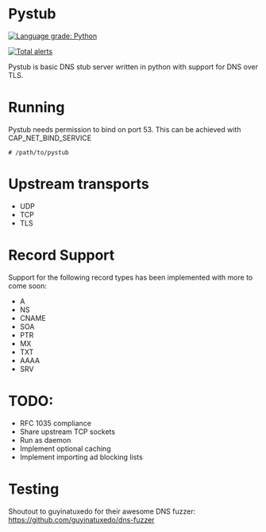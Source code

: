 # Pystub
[![Language grade: Python](https://img.shields.io/lgtm/grade/python/g/doublez13/pystub.svg?logo=lgtm&logoWidth=18)](https://lgtm.com/projects/g/doublez13/pystub/context:python)

[![Total alerts](https://img.shields.io/lgtm/alerts/g/doublez13/pystub.svg?logo=lgtm&logoWidth=18)](https://lgtm.com/projects/g/doublez13/pystub/alerts/)

Pystub is basic DNS stub server written in python with support for DNS over TLS.

# Running
Pystub needs permission to bind on port 53.
This can be achieved with CAP_NET_BIND_SERVICE
```
# /path/to/pystub
```

# Upstream transports
- UDP
- TCP
- TLS

# Record Support
Support for the following record types has been implemented with more to come soon:
- A
- NS
- CNAME
- SOA
- PTR
- MX
- TXT
- AAAA
- SRV

# TODO:
- RFC 1035 compliance
- Share upstream TCP sockets
- Run as daemon
- Implement optional caching
- Implement importing ad blocking lists

# Testing
Shoutout to guyinatuxedo for their awesome DNS fuzzer: https://github.com/guyinatuxedo/dns-fuzzer

